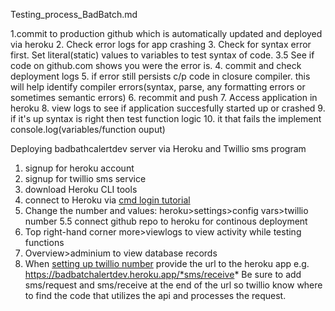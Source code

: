 Testing_process_BadBatch.md

1.commit to production github which is automatically updated and deployed via heroku
2. Check error logs for app crashing
3. Check for syntax error first. Set literal(static) values to variables to test syntax of code.
3.5 See if code on github.com shows you were the error is.
4. commit and check deployment logs
5. if error still persists c/p code in closure compiler. this will help identify compiler errors(syntax, parse, any formatting errors or sometimes semantic errors)
6. recommit and push
7. Access application in heroku
8. view logs to see if application succesfully started up or crashed
9. if it's up syntax is right then test function logic
10. it that fails the implement console.log(variables/function ouput)


Deploying badbathcalertdev server via Heroku and Twillio sms program

1. signup for heroku account
2. signup for twillio sms service
3. download Heroku CLI tools
4. connect to Heroku via [cmd login tutorial](https://devcenter.heroku.com/articles/heroku-cli)
5. Change the number and values: heroku>settings>config vars>twillio number
5.5 connect github repo to heroku for continous deployment
6. Top right-hand corner more>viewlogs to view activity while testing functions
7. Overview>adminium to view database records
8. When [setting up twillio number](https://support.twilio.com/hc/en-us/articles/223136107-How-does-Twilio-s-Free-Trial-work-) provide the url to the heroku app e.g. https://badbatchalertdev.heroku.app/*sms/receive*
    Be sure to add sms/request and sms/receive at the end of the url so twillio know where to find the code that utilizes the api and processes the request.
